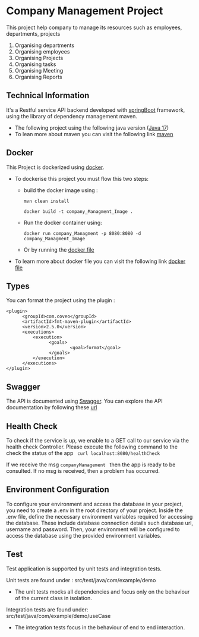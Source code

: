 # Company Management Project
This project help company to manage its resources such as employees, departments, projects 
1. Organising departments
2. Organising employees
3. Organising Projects
4. Organising tasks
5. Organising Meeting
6. Organising Reports

## Technical Information
It's a Restful service API backend developed with [springBoot](https://spring.io/projects/spring-boot/) framework, using the library of dependency management maven.
- The following project using the following java version ([Java 17](ww.oracle.com/java/technologies/javase/jdk17-archive-downloads.html))
- To lean more about maven you can visit the following link [maven](https://maven.apache.org/)

## Docker
This Project is dockerized using [docker](https://www.docker.com/).
- To dockerise this project you must flow this two steps:
  - build the docker image using :
  
    ```` mvn clean install ````
  
    ```` docker build -t company_Managment_Image . ````
  - Run the docker container using: 
  
    ````docker run company_Managment -p 8080:8080 -d company_Managment_Image````
  - Or by running the [docker file](/Users/oumaima/Downloads/demo/Dockerfile)

- To learn more about docker file you can visit the following link [docker file](https://spring.io/guides/topicals/spring-boot-docker/)


## Types

You can format the project using the plugin : 
```` 
<plugin>
      <groupId>com.coveo</groupId>
      <artifactId>fmt-maven-plugin</artifactId>
      <version>2.5.0</version>
      <executions>
          <execution>
                <goals>
                        <goal>format</goal>
                </goals>
          </execution>
      </executions>
</plugin>   
````

## Swagger

The API is documented using [Swagger](https://swagger.io/). You can explore the API documentation by following these [url](https://company-management-ao9h.onrender.com/swagger-ui/index.html)

## Health Check

To check if the service is up, we enable to a GET call to our service via the health check Controller.
Please execute the following command to the check the status of the app ```` curl localhost:8080/healthCheck````

If we receive the msg  ```` companyManagement  ```` then the app is ready to be consulted.
If no msg is received, then a problem has occurred.


## Environment Configuration
To configure your environment and access the database in your project, you need to create a .env in the root directory of your project. 
Inside the .env file, define the necessary environment variables required for accessing the database. These include database connection details such database url, username and password.
Then, your environment will be configured to access the database using the provided environment variables.

## Test
Test application is supported by unit tests and integration tests.

Unit tests are found under : src/test/java/com/example/demo
 - The unit tests mocks all dependencies and focus only on the behaviour of the current class in isolation.

Integration tests are found under: src/test/java/com/example/demo/useCase
 - The integration tests focus in the behaviour of end to end interaction.
 
